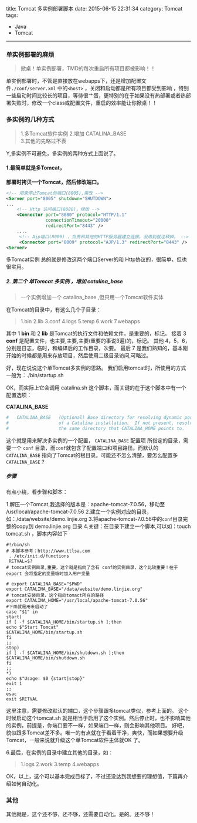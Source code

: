 title: Tomcat 多实例部署脚本
date: 2015-06-15 22:31:34
category: Tomcat
tags: 
- Java 
- Tomcat
---

### 单实例部署的麻烦

> 掀桌！单实例部署，TMD的每次重启所有项目都被影响！！


单实例部署时，不管是直接放在webapps下，还是增加配置文件`./conf/server.xml` 中的`<host>` ，关闭和启动都是所有项目都受到影响 ，特别一些启动时间比较长的项目，等待很艹蛋，更特别的在于如果没有热部署或者热部署失败时，修改一个class或配置文件，重启的效率能让你掀桌！！

### 多实例的几种方式

> 1.多Tomcat软件实例
> 2.增加 CATALINA_BASE  
> 3.其他的先略过不表

Y,多实例不可避免，多实例的两种方式上面说了。
#### 1.最简单就是多Tomcat，
**部署时拷贝一个Tomcat，然后修改端口。**
```xml
<!-- 用来停止Tomcat的端口(8005),需改 -->
<Server port="8005" shutdown="SHUTDOWN">
...
	<!-- Http 访问端口(8080)，续改 -->
	<Connector port="8080" protocol="HTTP/1.1"
               connectionTimeout="20000"
               redirectPort="8443" />
	....
     <!-- Ajp端口(8009) ，负责和其他的HTTP服务器建立连接。没用到就注释掉。 -->
     <Connector port="8009" protocol="AJP/1.3" redirectPort="8443" />
<Server>

```
<!-- more -->

多Tomcat实例 总的就是修改这两个端口Server的和 Http协议的，很简单，但也很实用。

##### 2. 第二个  单Tomcat 多实例 ，增加 catalina_base  
> 一个实例增加一个 catalina_base ,但只用一个Tomcat软件实体

在Tomcat的目录中，有这么几个子目录：

> 1.bin
> 2.lib
> 3.conf
> 4.logs
> 5.temp
> 6.work
> 7.webapps

其中 1 **bin** 和 2 **lib** 是Tomcat的执行文件和依赖文件，是重要的，标记。
接着 3 **conf** 是配置文件，也主要,主要,主要(重要的事说3遍)的，标记。
其他 4，5，6，分别是日志，临时，和编译后的工作目录，次要。
最后 7 是我们熟知的，基本刚开始的时候都是用来存放项目，然后使用二级目录访问,可略过。

好，现在说说这个单Tomcat多实例的思路。
我们启用tomcat时，所使用的方式一般为：./bin/startup.sh

OK，而实际上它会调用 catalina.sh 这个脚本，而关键的在于这个脚本中有一个配置选项：

**CATALINA_BASE**
```sh
#   CATALINA_BASE   (Optional) Base directory for resolving dynamic portions
#                   of a Catalina installation.  If not present, resolves to
#                   the same directory that CATALINA_HOME points to.
```
这个就是用来解决多实例的一个配置， `CATALINA_BASE` 配置项 所指定的目录，需要一个 `conf` 目录，而`conf`就包含了配置端口和项目路径。而默认的`CATALINA_BASE` 指向了Tomcat的根目录。可能还不怎么清楚，要怎么配置多`CATALINA_BASE` ?

##### 步骤

有点小绕，看步骤和脚本：

1.解压一个Tomcat,我选择的版本是：apache-tomcat-7.0.56，移动至 /usr/local/apache-tomcat-7.0.56
2.建立一个实例对应的目录，如：/data/website/demo.linjie.org
3.将apache-tomcat-7.0.56中的`conf`目录完整的copy到 demo.linjie.org 目录
4.关键：在目录下建立一个脚本,可以如：touch tomcat.sh ，脚本内容如下

```
#!/bin/sh
# 本脚本参考：http://www.ttlsa.com
 . /etc/init.d/functions
 RETVAL=$?
# tomcat实例目录,重要，这个就是指向了含有 conf的实例目录，这个比较重要！在于 export 会将指定的变量临时加入用户变量

# export CATALINA_BASE="$PWD"
export CATALINA_BASE="/data/website/demo.linjie.org"
# tomcat安装目录，这个指向tomact所在的路径
export CATALINA_HOME="/usr/local/apache-tomcat-7.0.56"
#下面就是用来启动了
case "$1" in
start)
if [ -f $CATALINA_HOME/bin/startup.sh ];then
echo $"Start Tomcat"
$CATALINA_HOME/bin/startup.sh
fi
;;
stop)
if [ -f $CATALINA_HOME/bin/shutdown.sh ];then
$CATALINA_HOME/bin/shutdown.sh
fi
;;
*)
echo $"Usage: $0 {start|stop}"
exit 1
;;
esac
exit $RETVAL
```
这里注意，需要修改默认的端口，这个步骤跟多tomcat类似，参考上面的。
这个时候启动这个tomcat.sh 就是相当于启用了这个实例。然后停止时，也不影响其他的实例，前提是，你端口要不一样，如果端口一样，则会影响其他项目。
好吧，貌似跟多Tomcat差不多。唯一的有点就在于看着干净，爽快，而如果想要升级Tomcat，一般来说就升级这个单Tomcat软件主体就OK 了。



6.最后，在实例的目录中建立其他的目录，如：

> 1.logs
> 2.work
> 3.temp
> 4.webapps

OK，以上，这个可以基本完成目标了，不过还没达到我想要的理想值，下篇再介绍如何自动化。

### 其他

其他就是，这个还不够，还不够，还需要自动化。是的。还不够！


